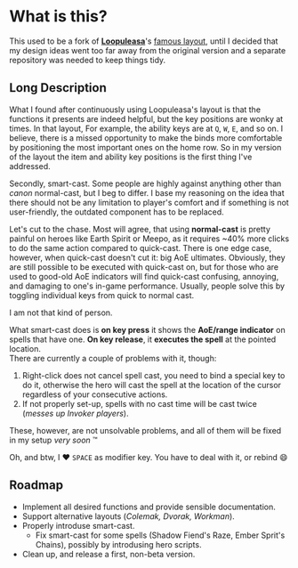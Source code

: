 # What is this?
This used to be a fork of [**Loopuleasa**](github.com/loopuleasa)'s
[famous layout](https://github.com/loopuleasa/Dota2-TheCore-Config-Engine), until I decided that my design ideas went too far away from the original version and a separate repository was needed to keep things tidy.

## Long Description <!--TODO: make this bearable to read -->
What I found after continuously using Loopuleasa's layout is that the functions it
presents are indeed helpful, but the key positions are wonky at times. In that layout,
For example, the ability keys are at `Q`, `W`, `E`, and so on. I believe, there
is a missed opportunity to make the binds more comfortable by positioning the most
important ones on the home row. So in my version of the layout the item and ability
key positions is the first thing I've addressed.

Secondly, smart-cast. Some people are highly against anything other than _canon_
normal-cast, but I beg to differ. I base my reasoning on the idea that there should not be
any limitation to player's comfort and if something is not user-friendly, the
outdated component has to be replaced.

Let's cut to the chase. Most will agree, that using __normal-cast__ is pretty
painful on heroes like Earth Spirit or Meepo, as it requires ~40% more clicks to
do the same action compared to quick-cast. There is one edge case, however, when
quick-cast doesn't cut it: big AoE ultimates. Obviously, they are still possible
to be executed with quick-cast on, but for those who are used to good-old AoE
indicators will find quick-cast confusing, annoying, and damaging to one's in-game
performance. Usually, people solve this by toggling individual keys from quick to
normal cast.

I am not that kind of person.

What smart-cast does is __on key press__ it shows the __AoE/range indicator__ on spells
that have one. __On key release__, it __executes the spell__ at the pointed location.  
There are currently a couple of problems with it, though:
1. Right-click does not cancel spell cast, you need to bind a special key to do it,
otherwise the hero will cast the spell at the location of the cursor regardless of your
consecutive actions.
2. If not properly set-up, spells with no cast time will be cast twice (_messes up Invoker players_).

These, however, are not unsolvable problems, and all of them will be fixed in my setup
_very soon_ :tm:

Oh, and btw, I :heart: `SPACE` as modifier key. You have to deal with it, or rebind :smile:

## Roadmap
- Implement all desired functions and provide sensible documentation.
- Support alternative layouts (_Colemak, Dvorak, Workman_).
- Properly introduse smart-cast.
  - Fix smart-cast for some spells (Shadow Fiend's Raze, Ember Sprit's Chains), possibly by introdusing hero scripts.
- Clean up, and release a first, non-beta version.
